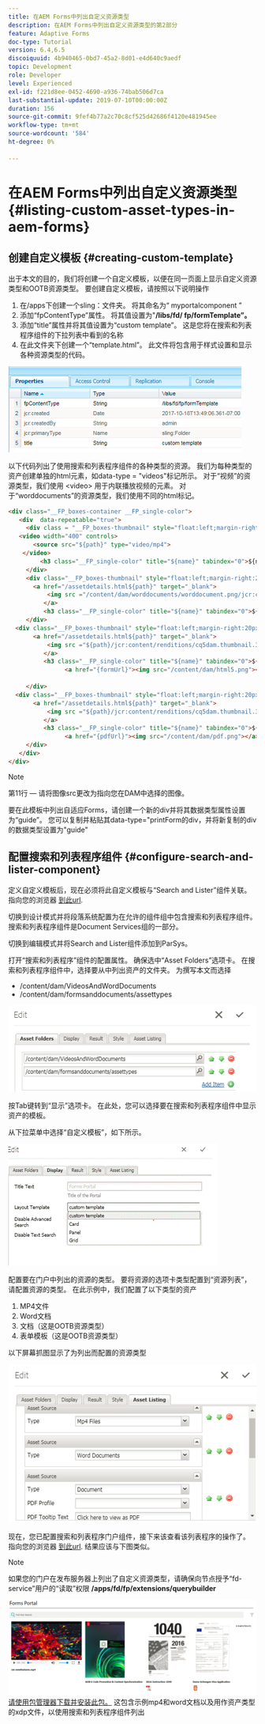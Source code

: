 ```yaml
---
title: 在AEM Forms中列出自定义资源类型
description: 在AEM Forms中列出自定义资源类型的第2部分
feature: Adaptive Forms
doc-type: Tutorial
version: 6.4,6.5
discoiquuid: 4b940465-0bd7-45a2-8d01-e4d640c9aedf
topic: Development
role: Developer
level: Experienced
exl-id: f221d8ee-0452-4690-a936-74bab506d7ca
last-substantial-update: 2019-07-10T00:00:00Z
duration: 156
source-git-commit: 9fef4b77a2c70c8cf525d42686f4120e481945ee
workflow-type: tm+mt
source-wordcount: '584'
ht-degree: 0%

---
```


# 在AEM Forms中列出自定义资源类型 {#listing-custom-asset-types-in-aem-forms}

## 创建自定义模板 {#creating-custom-template}

出于本文的目的，我们将创建一个自定义模板，以便在同一页面上显示自定义资源类型和OOTB资源类型。 要创建自定义模板，请按照以下说明操作

1. 在/apps下创建一个sling：文件夹。 将其命名为“ myportalcomponent ”
1. 添加“fpContentType”属性。 将其值设置为&quot;**/libs/fd/ fp/formTemplate”。**
1. 添加“title”属性并将其值设置为“custom template”。 这是您将在搜索和列表程序组件的下拉列表中看到的名称
1. 在此文件夹下创建一个“template.html”。 此文件将包含用于样式设置和显示各种资源类型的代码。

![appsfolder](assets/appsfolder_.png)

以下代码列出了使用搜索和列表程序组件的各种类型的资源。 我们为每种类型的资产创建单独的html元素，如data-type = &quot;videos&quot;标记所示。 对于“视频”的资源类型，我们使用 &lt;video> 用于内联播放视频的元素。 对于“worddocuments”的资源类型，我们使用不同的html标记。

```html
<div class="__FP_boxes-container __FP_single-color">
   <div  data-repeatable="true">
     <div class = "__FP_boxes-thumbnail" style="float:left;margin-right:20px;" data-type = "videos">
   <video width="400" controls>
       <source src="${path}" type="video/mp4">
    </video>
         <h3 class="__FP_single-color" title="${name}" tabindex="0">${name}</h3>
     </div>
     <div class="__FP_boxes-thumbnail" style="float:left;margin-right:20px;" data-type = "worddocuments">
       <a href="/assetdetails.html${path}" target="_blank">
           <img src ="/content/dam/worddocuments/worddocument.png/jcr:content/renditions/cq5dam.thumbnail.319.319.png"/>
          </a>
          <h3 class="__FP_single-color" title="${name}" tabindex="0">${name}</h3>
     </div>
  <div class="__FP_boxes-thumbnail" style="float:left;margin-right:20px;" data-type = "xfaForm">
       <a href="/assetdetails.html${path}" target="_blank">
           <img src ="${path}/jcr:content/renditions/cq5dam.thumbnail.319.319.png"/>
          </a>
          <h3 class="__FP_single-color" title="${name}" tabindex="0">${name}</h3>
                <a href="{formUrl}"><img src="/content/dam/html5.png"></a><p>

     </div>
  <div class="__FP_boxes-thumbnail" style="float:left;margin-right:20px;" data-type = "printForm">
       <a href="/assetdetails.html${path}" target="_blank">
           <img src ="${path}/jcr:content/renditions/cq5dam.thumbnail.319.319.png"/>
          </a>
          <h3 class="__FP_single-color" title="${name}" tabindex="0">${name}</h3>
                <a href="{pdfUrl}"><img src="/content/dam/pdf.png"></a><p>
     </div>
   </div>
</div>
```

>[!NOTE]
>
>第11行 — 请将图像src更改为指向您在DAM中选择的图像。
>
>要在此模板中列出自适应Forms，请创建一个新的div并将其数据类型属性设置为“guide”。 您可以复制并粘贴其data-type=&quot;printForm的div，并将新复制的div的数据类型设置为&quot;guide&quot;

## 配置搜索和列表程序组件 {#configure-search-and-lister-component}

定义自定义模板后，现在必须将此自定义模板与“Search and Lister”组件关联。 指向您的浏览器 [到此url](http://localhost:4502/editor.html/content/AemForms/CustomPortal.html).

切换到设计模式并将段落系统配置为在允许的组件组中包含搜索和列表程序组件。 搜索和列表程序组件是Document Services组的一部分。

切换到编辑模式并将Search and Lister组件添加到ParSys。

打开“搜索和列表程序”组件的配置属性。 确保选中“Asset Folders”选项卡。 在搜索和列表程序组件中，选择要从中列出资产的文件夹。 为撰写本文而选择

* /content/dam/VideosAndWordDocuments
* /content/dam/formsanddocuments/assettypes

![assetfolder](assets/selectingassetfolders.png)

按Tab键转到“显示”选项卡。 在此处，您可以选择要在搜索和列表程序组件中显示资产的模板。

从下拉菜单中选择“自定义模板”，如下所示。

![searchandlister](assets/searchandlistercomponent.gif)

配置要在门户中列出的资源的类型。 要将资源的选项卡类型配置到“资源列表”，请配置资源的类型。 在此示例中，我们配置了以下类型的资产

1. MP4文件
1. Word文档
1. 文档（这是OOTB资源类型）
1. 表单模板（这是OOTB资源类型）

以下屏幕抓图显示了为列出而配置的资源类型

![资产类型](assets/assettypes.png)

现在，您已配置搜索和列表程序门户组件，接下来该查看该列表程序的操作了。 指向您的浏览器 [到此url](http://localhost:4502/content/AemForms/CustomPortal.html?wcmmode=disabled). 结果应该与下图类似。

>[!NOTE]
>
>如果您的门户在发布服务器上列出了自定义资源类型，请确保向节点授予“fd-service”用户的“读取”权限 **/apps/fd/fp/extensions/querybuilder**

![资产类型](assets/assettypeslistings.png)
[请使用包管理器下载并安装此包。](assets/customassettypekt1.zip) 这包含示例mp4和word文档以及用作资产类型的xdp文件，以使用搜索和列表程序组件列出
